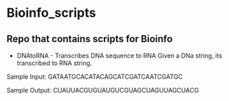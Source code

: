 # Bioinfo_scripts

## Repo that contains scripts for Bioinfo

* DNAtoRNA - Transcribes DNA sequence to RNA
Given a DNa string, its transcribed to RNA string.

Sample Input:
GATAATGCACATACAGCATCGATCAATCGATGC

Sample Output:
CUAUUACGUGUAUGUCGUAGCUAGUUAGCUACG
